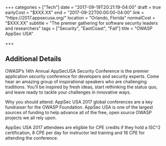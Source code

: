 +++
categories = ["Tech"]
date = "2017-09-19T20:21:19-04:00"
draft = true
earlyCost = "$XXX.XX"
end = "2017-09-22T00:00:00-04:00"
link = "https://2017.appsecusa.org/"
location = "Orlando, Florida"
normalCost = "$XXX.XX"
subtitle = "The premier gathering for software security leaders and researchers"
tags = ["Security", "EastCoast", "Fall"]
title = "OWASP AppSec USA"

+++
<!--more-->

## Additional Details

OWASP’s 1​4​th Annual AppSecUSA Security Conference is the premier application security conference for developers and security experts. Come hear an amazing group of inspirational speakers​ ​who are challenging traditions. You’ll be inspired by fresh ideas, start rethinking the status quo, and leave ready to tackle your challenges in innovative ways.

Why you should attend: AppSec USA 2017 global conferences are a key fundraiser for the OWASP Foundation. AppSec USA is one of the largest sources of funding to help advance all of the free, open source OWASP projects we all rely upon.

AppSec USA 2017 attendees are eligible for CPE credits if they hold a ISC^2 certification, 8 CPE per day for instructor led training and 16 CPE for attending the conference.